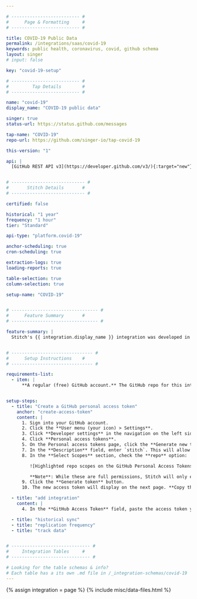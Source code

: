 ```yaml
---

# -------------------------- #
#      Page & Formatting     #
# -------------------------- #

title: COVID-19 Public Data
permalink: /integrations/saas/covid-19
keywords: public health, coronavirus, covid, github schema
layout: singer
# input: false

key: "covid-19-setup"

# -------------------------- #
#         Tap Details        #
# -------------------------- #

name: "covid-19"
display_name: "COVID-19 public data"

singer: true
status-url: https://status.github.com/messages

tap-name: "COVID-19"
repo-url: https://github.com/singer-io/tap-covid-19

this-version: "1"

api: |
  [GitHub REST API v3](https://developer.github.com/v3/){:target="new"}


# ---------------------------- #
#       Stitch Details       #
# ---------------------------- #

certified: false

historical: "1 year"
frequency: "1 hour"
tier: "Standard"

api-type: "platform.covid-19"

anchor-scheduling: true
cron-scheduling: true

extraction-logs: true
loading-reports: true

table-selection: true
column-selection: true

setup-name: "COVID-19"


# --------------------------------- #
#      Feature Summary       #
# --------------------------------- #

feature-summary: |
  Stitch's {{ integration.display_name }} integration was developed in a collaboration between [Bytecode](https://bytecode.io/){:target="new"} and [Talend](https://www.talend.com/){:target="new"}. It replicates data from multiple public data sources using the {{ integration.api | flatify | strip }}. Refer to the [Schema](#schema) section for a list of objects available for replication.


# ------------------------------- #
#      Setup Instructions    #
# ------------------------------- #

requirements-list:
  - item: |
      **A regular (free) GitHub account.** The GitHub repo for this integration is public - no special access is required.


setup-steps:
  - title: "Create a GitHub personal access token"
    anchor: "create-access-token"
    content: |
      1. Sign into your GitHub account.
      2. Click the **User menu (your icon) > Settings**.
      3. Click **Developer settings** in the navigation on the left side of the page.
      4. Click **Personal access tokens**.
      5. On the Personal access tokens page, click the **Generate new token** button. If prompted, enter your password.
      7. In the **Description** field, enter `stitch`. This will allow you to easily identify what application is using the token.
      8. In the **Select Scopes** section, check the **repo** option:

         ![Highlighted repo scopes on the GitHub Personal Access Tokens page]({{ site.baseurl }}/images/integrations/github-token-scopes.png)

         **Note**: While these are full permissions, Stitch will only ever read your data. The **repo** scope is required due to how GitHub structures permissions.
      9. Click the **Generate token** button.
      10. The new access token will display on the next page. **Copy the token before navigating away from the page** - GitHub won't display it again.

  - title: "add integration"
    content: |
      4. In the **GitHub Access Token** field, paste the access token you created in [Step 1](#create-access-token).

  - title: "historical sync"
  - title: "replication frequency"
  - title: "track data"


# ------------------------------ #
#     Integration Tables     #
# ------------------------------ #

# Looking for the table schemas & info?
# Each table has a its own .md file in /_integration-schemas/covid-19
---
```

{% assign integration = page %}
{% include misc/data-files.html %}